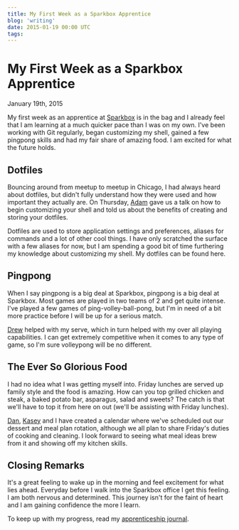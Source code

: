```yaml
---
title: My First Week as a Sparkbox Apprentice
blog: 'writing'
date: 2015-01-19 00:00 UTC
tags:
---
```


# My First Week as a Sparkbox Apprentice
<time>January 19th, 2015</time>

My first week as an apprentice at [Sparkbox](http://seesparkbox.com) is in the bag and I already feel that I am learning at a much quicker pace than I was on my own. I've been working with Git regularly, began customizing my shell, gained a few pingpong skills and had my fair share of amazing food. I am excited for what the future holds.

## Dotfiles

Bouncing around from meetup to meetup in Chicago, I had always heard about dotfiles, but didn't fully understand how they were used and how important they actually are. On Thursday, [Adam](https://github.com/asimpson) gave us a talk on how to begin customizing your shell and told us about the benefits of creating and storing your dotfiles.

Dotfiles are used to store application settings and preferences, aliases for commands and a lot of other cool things. I have only scratched the surface with a few aliases for now, but I am spending a good bit of time furthering my knowledge about customizing my shell. My dotfiles can be found here.

## Pingpong

When I say pingpong is a big deal at Sparkbox, pingpong is a big deal at Sparkbox. Most games are played in two teams of 2 and get quite intense. I've played a few games of ping-volley-ball-pong, but I'm in need of a bit more practice before I will be up for a serious match.

[Drew](https://github.com/drewclemens) helped with my serve, which in turn helped with my over all playing capabilities. I can get extremely competitive when it comes to any type of game, so I'm sure volleypong will be no different.

## The Ever So Glorious Food

I had no idea what I was getting myself into. Friday lunches are served up family style and the food is amazing. How can you top grilled chicken and steak, a baked potato bar, asparagus, salad and sweets? The catch is that we'll have to top it from here on out (we'll be assisting with Friday lunches).

[Dan](https://github.com/danrosenthal), [Kasey](https://github.com/kaseybon) and I have created a calendar where we've scheduled out our dessert and meal plan rotation, although we all plan to share Friday's duties of cooking and cleaning. I look forward to seeing what meal ideas brew from it and showing off my kitchen skills.

## Closing Remarks

It's a great feeling to wake up in the morning and feel excitement for what lies ahead. Everyday before I walk into the Sparkbox office I get this feeling. I am both nervous and determined. This journey isn't for the faint of heart and I am gaining confidence the more I learn.

To keep up with my progress, read my [apprenticeship journal](https://github.com/laurendorman/sparkbox-apprenticeship-journal).